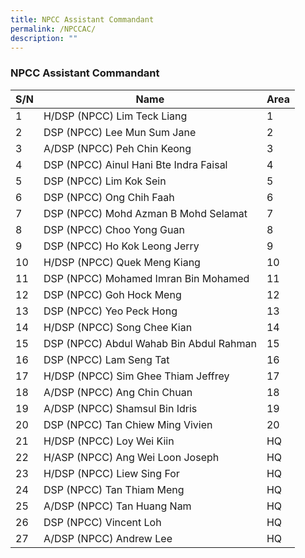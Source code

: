 ```yaml
---
title: NPCC Assistant Commandant
permalink: /NPCCAC/
description: ""
---
```

### NPCC Assistant Commandant



| S/N | Name | Area |
| -------- | -------- | -------- |
| 1     | H/DSP (NPCC) Lim Teck Liang     | 1     |
| 2     | DSP (NPCC) Lee Mun Sum Jane     | 2     |
| 3     | A/DSP (NPCC) Peh Chin Keong     | 3     |
| 4     | DSP (NPCC) Ainul Hani Bte Indra Faisal     | 4     |
| 5     | DSP (NPCC) Lim Kok Sein     | 5     |
| 6     | DSP (NPCC) Ong Chih Faah     | 6     |
| 7     | DSP (NPCC) Mohd Azman B Mohd Selamat     | 7     |
| 8     | DSP (NPCC) Choo Yong Guan     | 8     |
| 9     | DSP (NPCC) Ho Kok Leong Jerry     | 9     |
| 10     | H/DSP (NPCC) Quek Meng Kiang     | 10     |
| 11     | DSP (NPCC) Mohamed Imran Bin Mohamed     | 11     |
| 12     | DSP (NPCC) Goh Hock Meng     | 12     |
| 13     | DSP (NPCC) Yeo Peck Hong     | 13     |
| 14     | H/DSP (NPCC) Song Chee Kian     | 14     |
| 15     | DSP (NPCC) Abdul Wahab Bin Abdul Rahman     | 15     |
| 16     | DSP (NPCC) Lam Seng Tat     | 16     |
| 17     | H/DSP (NPCC) Sim Ghee Thiam Jeffrey     | 17     |
| 18     | A/DSP (NPCC) Ang Chin Chuan     | 18     |
| 19     | A/DSP (NPCC) Shamsul Bin Idris     | 19     |
| 20     | DSP (NPCC) Tan Chiew Ming Vivien     | 20     |
| 21     | H/DSP (NPCC) Loy Wei Kiin     | HQ     |
| 22     | H/ASP (NPCC) Ang Wei Loon Joseph     | HQ     |
| 23     | H/DSP (NPCC) Liew Sing For     | HQ     |
| 24     | DSP (NPCC) Tan Thiam Meng     | HQ     |
| 25     | A/DSP (NPCC) Tan Huang Nam     | HQ     |
| 26     | DSP (NPCC) Vincent Loh     | HQ     |
| 27     | A/DSP (NPCC) Andrew Lee     | HQ     |